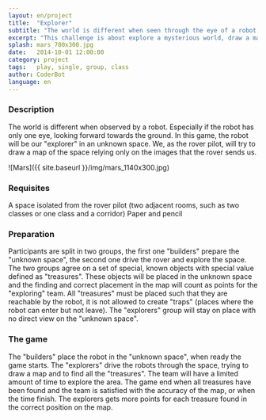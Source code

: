 ```yaml
---
layout: en/project
title:  "Explorer"
subtitle: "The world is different when seen through the eye of a robot."
excerpt: "This challenge is about explore a mysterious world, draw a map of it, with only the images that CoderBot sends us."
splash: mars_700x300.jpg
date:   2014-10-01 12:00:00
category: project
tags:   play, single, group, class 
author: CoderBot
language: en
---
```

### Description
The world is different when observed by a robot. Especially if the robot has only one eye, looking forward towards the ground.
In this game, the robot will be our "explorer" in an unknown space. We, as the rover pilot, will try to draw a map of the space relying only on the images that the rover sends us. 

![Mars]({{ site.baseurl }}/img/mars_1140x300.jpg)

### Requisites
A space isolated from the rover pilot (two adjacent rooms, such as two classes or one class and a corridor)
Paper and pencil

### Preparation
Participants are split in two groups, the first one "builders" prepare the "unknown space", the second one drive the rover and explore the space.
The two groups agree on a set of special, known objects with special value defined as "treasures". These objects will be placed in the unknown space and the finding and correct placement in the map will count as points for the "exploring" team.
All "treasures" must be placed such that they are reachable by the robot, it is not allowed to create "traps" (places where the robot can enter but not leave).
The "explorers" group will stay on place with no direct view on the "unknown space".

### The game
The "builders" place the robot in the "unknown space", when ready the game starts. 
The "explorers" drive the robots through the space, trying to draw a map and to find all the "treasures". The team will have a limited amount of time to explore the area.
The game end when all treasures have been found and the team is satisfied with the accuracy of the map, or when the time finish.
The explorers gets more points for each treasure found in the correct position on the map.
